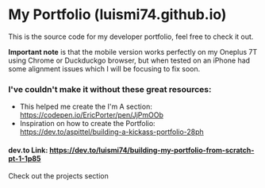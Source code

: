 # My Portfolio (luismi74.github.io)

This is the source code for my developer portfolio, feel free to check it out.

**Important note** is that the mobile version works perfectly on my Oneplus 7T using Chrome or Duckduckgo browser, but when tested on an iPhone had some alignment issues which I will be focusing to fix soon.

### I've couldn't make it without these great resources:

* This helped me create the I'm A section: https://codepen.io/EricPorter/pen/JjPmOOb 
* Inspiration on how to create the Portfolio: https://dev.to/aspittel/building-a-kickass-portfolio-28ph

#### dev.to Link: https://dev.to/luismi74/building-my-portfolio-from-scratch-pt-1-1p85

Check out the projects section


